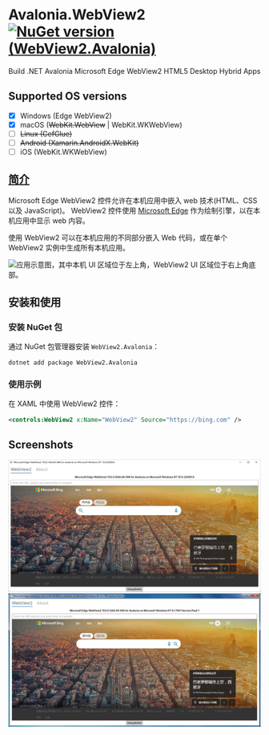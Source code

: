 # Avalonia.WebView2 [![NuGet version (WebView2.Avalonia)](https://img.shields.io/nuget/v/WebView2.Avalonia.svg)](https://www.nuget.org/packages/WebView2.Avalonia/)
Build .NET Avalonia Microsoft Edge WebView2 HTML5 Desktop Hybrid Apps

## Supported OS versions
- [x] Windows (Edge WebView2)
- [x] macOS (~~WebKit.WebView~~ | WebKit.WKWebView)
- [ ] ~~Linux (CefGlue)~~
- [ ] ~~Android (Xamarin.AndroidX.WebKit)~~
- [ ] iOS (WebKit.WKWebView)

## [简介](https://docs.microsoft.com/zh-cn/microsoft-edge/webview2)
Microsoft Edge WebView2 控件允许在本机应用中嵌入 web 技术(HTML、CSS 以及 JavaScript)。 WebView2 控件使用 [Microsoft Edge](https://www.microsoftedgeinsider.com) 作为绘制引擎，以在本机应用中显示 web 内容。

使用 WebView2 可以在本机应用的不同部分嵌入 Web 代码，或在单个 WebView2 实例中生成所有本机应用。

![应用示意图，其中本机 UI 区域位于左上角，WebView2 UI 区域位于右上角底部。](https://docs.microsoft.com/zh-cn/microsoft-edge/webview2/media/webview2/what-webview.png)

## 安装和使用

### 安装 NuGet 包

通过 NuGet 包管理器安装 `WebView2.Avalonia`：

```bash
dotnet add package WebView2.Avalonia
```

### 使用示例

在 XAML 中使用 WebView2 控件：

```xml
<controls:WebView2 x:Name="WebView2" Source="https://bing.com" />
```

## Screenshots
![Win11 Sample Screenshot](https://raw.githubusercontent.com/BeyondDimension/Avalonia.WebView2/main/res/screenshots/Avalonia.WebView2.Sample.Win11.webp)  
![Win7 Sample Screenshot](https://raw.githubusercontent.com/BeyondDimension/Avalonia.WebView2/main/res/screenshots/Avalonia.WebView2.Sample.Win7.webp)
